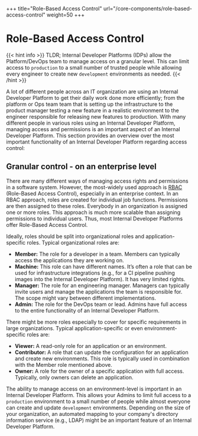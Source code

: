 +++
title="Role-Based Access Control"
url="/core-components/role-based-access-control"
weight=50
+++

# Role-Based Access Control

{{< hint info >}}
TLDR; Internal Developer Platforms (IDPs) allow the Platform/DevOps team to manage access on a granular level. This can limit access to `production` to a small number of trusted people while allowing every engineer to create new `development` environments as needed.
{{< /hint >}}

A lot of different people across an IT organization are using an Internal Developer Platform to get their daily work done more efficiently; from the platform or Ops team team that is setting up the infrastructure to the product manager testing a new feature in a realistic environment to the engineer responsible for releasing new features to production. With many different people in various roles using an Internal Developer Platform, managing access and permissions is an important aspect of an Internal Developer Platform.
This section provides an overview over the most important functionality of an Internal Developer Platform regarding access control:

## Granular control - on an enterprise level

There are many different ways of managing access rights and permissions in a software system. However, the most-widely used approach is [RBAC](https://en.wikipedia.org/wiki/Role-based_access_control) (Role-Based Access Control), especially in an enterprise context. In an RBAC approach, roles are created for individual job functions. Permissions are then assigned to these roles. Everybody in an organization is assigned one or more roles. This approach is much more scalable than assigning permissions to individual users. Thus, most Internal Developer Platforms offer Role-Based Access Control.

Ideally, roles should be split into organizational roles and application-specific roles. Typical organizational roles are:

- **Member:** The role for a developer in a team. Members can typically access the applications they are working on.
- **Machine:** This role can have different names. It’s often a role that can be used for infrastructure integrations (e.g., for a CI pipeline pushing images into the Internal Developer Platform). It has very limited rights.
- **Manager:** The role for an engineering manager. Managers can typically invite users and manage the applications the team is responsible for. The scope might vary between different implementations.
- **Admin:** The role for the DevOps team or lead. Admins have full access to the entire functionality of an Internal Developer Platform.

There might be more roles especially to cover for specific requirements in large organizations. Typical application-specific or even environment-specific roles are:

- **Viewer:** A read-only role for an application or an environment.
- **Contributor:** A role that can update the configuration for an application and create new environments. This role is typically used in combination with the Member role mentioned above.
- **Owner:** A role for the owner of a specific application with full access. Typically, only owners can delete an application.

The ability to manage access on an environment-level is important in an Internal Developer Platform. This allows your Admins to limit full access to a `production` environment to a small number of people while almost everyone can create and update `development` environments. Depending on the size of your organization, an automated mapping to your company's directory information service (e.g., LDAP) might be an important feature of an Internal Developer Platform.
